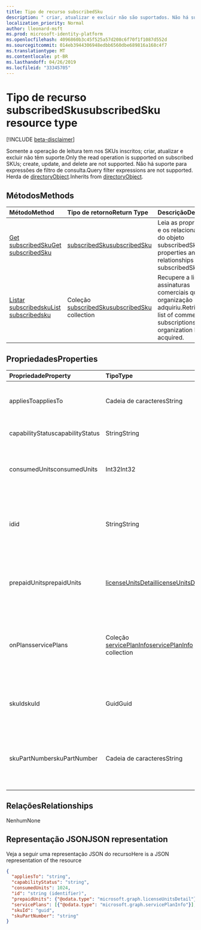 ```yaml
---
title: Tipo de recurso subscribedSku
description: " criar, atualizar e excluir não são suportados. Não há suporte para expressões de filtro de consulta. Herda de directoryObject."
localization_priority: Normal
author: lleonard-msft
ms.prod: microsoft-identity-platform
ms.openlocfilehash: 4096860b3c45f525a57d208c6f70f1f1087d552d
ms.sourcegitcommit: 014eb3944306948edbb6560dbe689816a168c4f7
ms.translationtype: MT
ms.contentlocale: pt-BR
ms.lasthandoff: 04/26/2019
ms.locfileid: "33345705"
---
```

# <a name="subscribedsku-resource-type"></a><span data-ttu-id="87808-105">Tipo de recurso subscribedSku</span><span class="sxs-lookup"><span data-stu-id="87808-105">subscribedSku resource type</span></span>

[!INCLUDE [beta-disclaimer](../../includes/beta-disclaimer.md)]

<span data-ttu-id="87808-106">Somente a operação de leitura tem nos SKUs inscritos; criar, atualizar e excluir não têm suporte.</span><span class="sxs-lookup"><span data-stu-id="87808-106">Only the read operation is supported on subscribed SKUs; create, update, and delete are not supported.</span></span> <span data-ttu-id="87808-107">Não há suporte para expressões de filtro de consulta.</span><span class="sxs-lookup"><span data-stu-id="87808-107">Query filter expressions are not supported.</span></span> <span data-ttu-id="87808-108">Herda de [directoryObject](directoryobject.md).</span><span class="sxs-lookup"><span data-stu-id="87808-108">Inherits from [directoryObject](directoryobject.md).</span></span>


## <a name="methods"></a><span data-ttu-id="87808-109">Métodos</span><span class="sxs-lookup"><span data-stu-id="87808-109">Methods</span></span>
| <span data-ttu-id="87808-110">Método</span><span class="sxs-lookup"><span data-stu-id="87808-110">Method</span></span>           | <span data-ttu-id="87808-111">Tipo de retorno</span><span class="sxs-lookup"><span data-stu-id="87808-111">Return Type</span></span>    |<span data-ttu-id="87808-112">Descrição</span><span class="sxs-lookup"><span data-stu-id="87808-112">Description</span></span>|
|:---------------|:--------|:----------|
|[<span data-ttu-id="87808-113">Get subscribedSku</span><span class="sxs-lookup"><span data-stu-id="87808-113">Get subscribedSku</span></span>](../api/subscribedsku-get.md) | [<span data-ttu-id="87808-114">subscribedSku</span><span class="sxs-lookup"><span data-stu-id="87808-114">subscribedSku</span></span>](subscribedsku.md) |<span data-ttu-id="87808-115">Leia as propriedades e os relacionamentos do objeto subscribedSku.</span><span class="sxs-lookup"><span data-stu-id="87808-115">Read properties and relationships of subscribedSku object.</span></span>|
|[<span data-ttu-id="87808-116">Listar subscribedsku</span><span class="sxs-lookup"><span data-stu-id="87808-116">List subscribedsku</span></span>](../api/subscribedsku-list.md) | <span data-ttu-id="87808-117">Coleção [subscribedSku](subscribedsku.md)</span><span class="sxs-lookup"><span data-stu-id="87808-117">[subscribedSku](subscribedsku.md) collection</span></span> |<span data-ttu-id="87808-118">Recupere a lista de assinaturas comerciais que uma organização adquiriu.</span><span class="sxs-lookup"><span data-stu-id="87808-118">Retrieve the list of commercial subscriptions that an organization has acquired.</span></span>|

## <a name="properties"></a><span data-ttu-id="87808-119">Propriedades</span><span class="sxs-lookup"><span data-stu-id="87808-119">Properties</span></span>
| <span data-ttu-id="87808-120">Propriedade</span><span class="sxs-lookup"><span data-stu-id="87808-120">Property</span></span>     | <span data-ttu-id="87808-121">Tipo</span><span class="sxs-lookup"><span data-stu-id="87808-121">Type</span></span>   |<span data-ttu-id="87808-122">Descrição</span><span class="sxs-lookup"><span data-stu-id="87808-122">Description</span></span>|
|:---------------|:--------|:----------|
|<span data-ttu-id="87808-123">appliesTo</span><span class="sxs-lookup"><span data-stu-id="87808-123">appliesTo</span></span>|<span data-ttu-id="87808-124">Cadeia de caracteres</span><span class="sxs-lookup"><span data-stu-id="87808-124">String</span></span>| <span data-ttu-id="87808-125">Por exemplo, “Usuário” ou “Empresa”.</span><span class="sxs-lookup"><span data-stu-id="87808-125">For example, "User" or "Company".</span></span> |
|<span data-ttu-id="87808-126">capabilityStatus</span><span class="sxs-lookup"><span data-stu-id="87808-126">capabilityStatus</span></span>|<span data-ttu-id="87808-127">String</span><span class="sxs-lookup"><span data-stu-id="87808-127">String</span></span>| <span data-ttu-id="87808-128">Por exemplo, "habilitado".</span><span class="sxs-lookup"><span data-stu-id="87808-128">For example, "Enabled".</span></span> |
|<span data-ttu-id="87808-129">consumedUnits</span><span class="sxs-lookup"><span data-stu-id="87808-129">consumedUnits</span></span>|<span data-ttu-id="87808-130">Int32</span><span class="sxs-lookup"><span data-stu-id="87808-130">Int32</span></span>| <span data-ttu-id="87808-131">O número de licenças que foram atribuídas.</span><span class="sxs-lookup"><span data-stu-id="87808-131">The number of licenses that have been assigned.</span></span> |
|<span data-ttu-id="87808-132">id</span><span class="sxs-lookup"><span data-stu-id="87808-132">id</span></span>|<span data-ttu-id="87808-133">String</span><span class="sxs-lookup"><span data-stu-id="87808-133">String</span></span>| <span data-ttu-id="87808-134">O identificador exclusivo do objeto SKU assinado.</span><span class="sxs-lookup"><span data-stu-id="87808-134">The unique identifier for the subscribed sku object.</span></span> <span data-ttu-id="87808-135">Chave, não anulável.</span><span class="sxs-lookup"><span data-stu-id="87808-135">Key, not nullable.</span></span> |
|<span data-ttu-id="87808-136">prepaidUnits</span><span class="sxs-lookup"><span data-stu-id="87808-136">prepaidUnits</span></span>|[<span data-ttu-id="87808-137">licenseUnitsDetail</span><span class="sxs-lookup"><span data-stu-id="87808-137">licenseUnitsDetail</span></span>](licenseunitsdetail.md)| <span data-ttu-id="87808-138">Informações sobre o número e o status das licenças pré-pagas.</span><span class="sxs-lookup"><span data-stu-id="87808-138">Information about the number and status of prepaid licenses.</span></span> |
|<span data-ttu-id="87808-139">onPlans</span><span class="sxs-lookup"><span data-stu-id="87808-139">servicePlans</span></span>|<span data-ttu-id="87808-140">Coleção [servicePlanInfo](serviceplaninfo.md)</span><span class="sxs-lookup"><span data-stu-id="87808-140">[servicePlanInfo](serviceplaninfo.md) collection</span></span>| <span data-ttu-id="87808-141">Informações sobre os planos do serviço que estão disponíveis com o SKU.</span><span class="sxs-lookup"><span data-stu-id="87808-141">Information about the service plans that are available with the SKU.</span></span> <span data-ttu-id="87808-142">Não anulável</span><span class="sxs-lookup"><span data-stu-id="87808-142">Not nullable</span></span> |
|<span data-ttu-id="87808-143">skuId</span><span class="sxs-lookup"><span data-stu-id="87808-143">skuId</span></span>|<span data-ttu-id="87808-144">Guid</span><span class="sxs-lookup"><span data-stu-id="87808-144">Guid</span></span>| <span data-ttu-id="87808-145">O identificador exclusivo (GUID) do SKU do serviço.</span><span class="sxs-lookup"><span data-stu-id="87808-145">The unique identifier (GUID) for the service SKU.</span></span> |
|<span data-ttu-id="87808-146">skuPartNumber</span><span class="sxs-lookup"><span data-stu-id="87808-146">skuPartNumber</span></span>|<span data-ttu-id="87808-147">Cadeia de caracteres</span><span class="sxs-lookup"><span data-stu-id="87808-147">String</span></span>| <span data-ttu-id="87808-148">O número de peça do SKU, por exemplo: "AAD_PREMIUM" ou "RMSBASIC".</span><span class="sxs-lookup"><span data-stu-id="87808-148">The SKU part number; for example: "AAD_PREMIUM" or "RMSBASIC".</span></span> |

## <a name="relationships"></a><span data-ttu-id="87808-149">Relações</span><span class="sxs-lookup"><span data-stu-id="87808-149">Relationships</span></span>
<span data-ttu-id="87808-150">Nenhum</span><span class="sxs-lookup"><span data-stu-id="87808-150">None</span></span>

## <a name="json-representation"></a><span data-ttu-id="87808-151">Representação JSON</span><span class="sxs-lookup"><span data-stu-id="87808-151">JSON representation</span></span>

<span data-ttu-id="87808-152">Veja a seguir uma representação JSON do recurso</span><span class="sxs-lookup"><span data-stu-id="87808-152">Here is a JSON representation of the resource</span></span>

<!-- {
  "blockType": "resource",
  "optionalProperties": [

  ],
  "keyProperty": "id",
  "@odata.type": "microsoft.graph.subscribedSku"
}-->

```json
{
  "appliesTo": "string",
  "capabilityStatus": "string",
  "consumedUnits": 1024,
  "id": "string (identifier)",
  "prepaidUnits": {"@odata.type": "microsoft.graph.licenseUnitsDetail"},
  "servicePlans": [{"@odata.type": "microsoft.graph.servicePlanInfo"}],
  "skuId": "guid",
  "skuPartNumber": "string"
}

```
<!-- uuid: 8fcb5dbc-d5aa-4681-8e31-b001d5168d79
2015-10-25 14:57:30 UTC -->
<!--
{
  "type": "#page.annotation",
  "description": "subscribedSku resource",
  "keywords": "",
  "section": "documentation",
  "tocPath": "",
  "suppressions": []
}
-->
